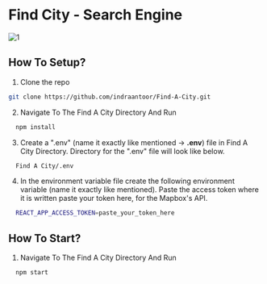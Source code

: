 # Find City - Search Engine

<img src="https://i.ibb.co/tzHktd0/city-finder.png" alt="1" border="0" />

## How To Setup?

1. Clone the repo

```sh
git clone https://github.com/indraantoor/Find-A-City.git
```

2. Navigate To The Find A City Directory And Run

```sh
  npm install
```

3. Create a ".env" (name it exactly like mentioned -> <b>.env</b>) file in Find A City Directory. Directory for the ".env" file will look like below.

```sh
  Find A City/.env
```

4. In the environment variable file create the following environment variable (name it exactly like mentioned). Paste the access token where it is written paste your token here, for the Mapbox's API.

```sh
  REACT_APP_ACCESS_TOKEN=paste_your_token_here
```

## How To Start?

1. Navigate To The Find A City Directory And Run

```sh
  npm start
```
